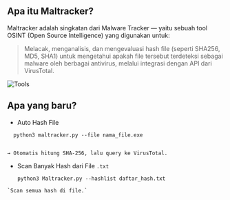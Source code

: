 ## Apa itu Maltracker?
Maltracker adalah singkatan dari Malware Tracker — yaitu sebuah tool OSINT (Open Source Intelligence) yang digunakan untuk:
> Melacak, menganalisis, dan mengevaluasi hash file (seperti SHA256, MD5, SHA1) untuk mengetahui apakah file tersebut terdeteksi sebagai malware oleh berbagai antivirus, melalui integrasi dengan API dari VirusTotal.

 ![Tools](https://github.com/user-attachments/assets/65843941-e7f9-4a23-b13d-47e40d5aa087)

## Apa yang baru?
- Auto Hash File
  
```
  python3 maltracker.py --file nama_file.exe
   
```
`→ Otomatis hitung SHA-256, lalu query ke VirusTotal.`


- Scan Banyak Hash dari File  `.txt`

  ```
  python3 Maltracker.py --hashlist daftar_hash.txt

```
`Scan semua hash di file.`
